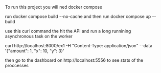 
To run this project you will ned docker compose

run docker compose build --no-cache and then run docker compose up --build

use this curl command the hit the API and run a long runnining asynchronous task on the worker

curl http://localhost:8000/ex1 -H "Content-Type: application/json" --data '{"amount": 1, "x": 10, "y": 3}'

then go to the dashboard on http://localhost:5556 to see stats of the proccesses 

